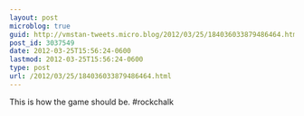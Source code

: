 ```yaml
---
layout: post
microblog: true
guid: http://vmstan-tweets.micro.blog/2012/03/25/184036033879486464.html
post_id: 3037549
date: 2012-03-25T15:56:24-0600
lastmod: 2012-03-25T15:56:24-0600
type: post
url: /2012/03/25/184036033879486464.html
---
```

This is how the game should be. #rockchalk
